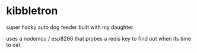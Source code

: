 # kibbletron

super hacky auto dog feeder built with my daughter.

uses a nodemcu / esp8266 that probes a redis key to find out when its time to eat

